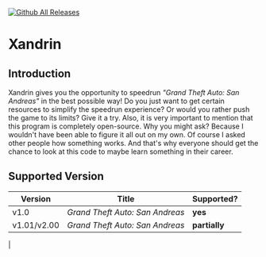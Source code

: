 [![Github All Releases](https://img.shields.io/github/downloads/Montrii/Xandrin/total.svg)]()

# Xandrin

## Introduction


Xandrin gives you the opportunity to speedrun _"Grand Theft Auto: San Andreas"_ in the best possible way!
Do you just want to get certain resources to simplify the speedrun experience? Or would you rather push the game to its limits? Give it a try. 
Also, it is very important to mention that this program is completely open-source. Why you might ask? Because I wouldn't have been able to figure it all out on my own. Of course I asked other people how something works. And that's why everyone should get the chance to look at this code to maybe learn something in their career.

## Supported Version

|Version|Title|Supported?|
|----|-----|-------|
|v1.0|_Grand Theft Auto: San Andreas_|**yes**|
|v1.01/v2.00|_Grand Theft Auto: San Andreas_|**partially**|
|


